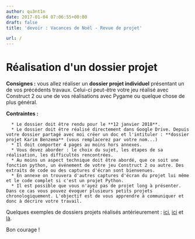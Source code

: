 ```yaml
---
author: qu3nt1n
date: 2017-01-04 07:06:55+00:00
draft: false
title: 'devoir : Vacances de Noël - Revue de projet'

url: /
---
```


# Réalisation d'un dossier projet


**Consignes :** vous allez réaliser un **dossier projet individuel** présentant un de vos précédents travaux. Celui-ci peut-être votre jeu réalisé avec Construct 2 ou une de vos réalisations avec Pygame ou quelque chose de plus général.

**Contraintes :**



 	  * Le dossier doit être rendu pour le **12 janvier 2018**.
 	  * Le dossier doit être réalisé directement dans Google Drive. Depuis votre dossier partagé avec moi créer un doc et l'intituler : **dossier projet Karim Benzema** (vous remplacerez par votre nom...)
 	  * Il doit comporter 4 pages au moins hors annexes.
 	  * Vous devez aborder : le choix du sujet, les étapes de sa réalisation, les difficultés rencontrées.
 	  * Au moins un aspect technique doit être abordé, que ce soit une fonction python, un événement de votre jeu Construct 2 ou autre. Des extraits de code ou des captures d'écran sont bienvenues.
 	  * En annexe on trouvera d'autres captures d'écran du projet lui même et le code complet si c'est un projet Python.
 	  * Il est possible que vous n'ayez pas de projet long à présenter. Dans ce cas vous pouvez évoquer plusieurs petits projets chronologiquement. L'objectif est de vous apprendre à communiquer et donc à décrire votre travail.

Quelques exemples de dossiers projets réalisés antérieurement : [ici](https://drive.google.com/file/d/0B4Mq2ZGzUQ3VWmh5LVJfbF9jWFE/view?usp=sharing), [ici](https://drive.google.com/open?id=0B4Mq2ZGzUQ3VTzRfMDRqMExwRTQ) et [là](https://drive.google.com/open?id=0B4Mq2ZGzUQ3VTUF2bjI4RXFZdHc).

Bon courage !


